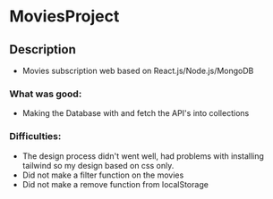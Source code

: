 # MoviesProject
## Description
* Movies subscription web based on React.js/Node.js/MongoDB 

### What was good:
* Making the Database with and fetch the API's into collections


### Difficulties: 
* The design process didn't went well, had problems with installing tailwind so my design based on css only.
* Did not make a filter function on the movies 
* Did not make a remove function from localStorage



